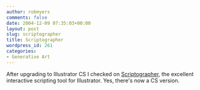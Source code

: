 ```yaml
---
author: robmyers
comments: false
date: 2004-12-09 07:35:03+00:00
layout: post
slug: scriptographer
title: Scriptographer
wordpress_id: 261
categories:
- Generative Art
---
```


After upgrading to Illustrator CS I checked on [Scriptographer](http://www.scriptographer.com/), the excellent interactive scripting tool for Illustrator. Yes, there's now a CS version. 

  


